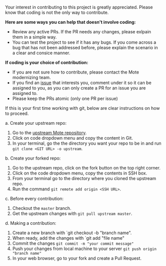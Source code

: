 Your interest in contributing to this project is greatly appreciated. Please know that coding is not the only way to contribute. 

**Here are some ways you can help that doesn't involve coding:**

- Review any active PRs. If the PR needs any changes, please exlpain them in a simple way.
- You can test the project to see if it has any bugs. If you come across a bug that has not been addressed before, please explain the scenario in a clear and consice manner.

**If coding is your choice of contribution:**

- If you are not sure how to contribute, please contact the Mote modernizing team. 
- If you find an [issue](https://github.com/fedora-infra/mote/issues) that interests you, comment under it so it can be assigned to you, as you can only create a PR for an issue you are assigned to.
- Please keep the PRs atomic (only one PR per issue)

If this is your first time working with git, below are clear instructions on how to proceed.

a. Create your upstream repo: 

  1. Go to the [upstream Mote repository](https://github.com/fedora-infra/mote).
  2. Click on code dropdown menu and copy the content in Git.
  3. In your terminal, go the the directory you want your repo to be in and run `git clone <GIT URL> -o upstream`. 

b. Create your forked repo:

  1. Go to the upstream repo, click on the fork button on the top right corner. 
  2. Click on the code dropdown menu, copy the contents in SSH box.
  3. From your terminal go to the directory where you cloned the upstream repo.
  4. Run the command `git remote add origin <SSH URL>`.
  
c. Before every contribution:

  1. Checkout the `master` branch.
  2. Get the upstream changes with `git pull upstream master`.

d. Making a contribution:

  1. Create a new branch with `git checkout -b "branch name".
  2. When ready, add the changes with `git add "file name"
  3. Commit the changes `git commit -m "your commit message"`
  4. Push your changes from local machine to your server `git push origin "branch name"`
  5. In your web browser, go to your fork and create a Pull Request.
  




